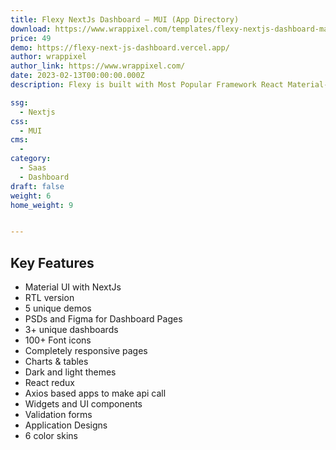 ```yaml
---
title: Flexy NextJs Dashboard – MUI (App Directory)
download: https://www.wrappixel.com/templates/flexy-nextjs-dashboard-material-ui/?ref=317
price: 49
demo: https://flexy-next-js-dashboard.vercel.app/
author: wrappixel
author_link: https://www.wrappixel.com/
date: 2023-02-13T00:00:00.000Z
description: Flexy is built with Most Popular Framework React Material-UI.

ssg:
  - Nextjs
css:
  - MUI
cms:
  - 
category:
  - Saas
  - Dashboard
draft: false
weight: 6
home_weight: 9


---
```


## Key Features

- Material UI with NextJs
- RTL version
- 5 unique demos
- PSDs and Figma for Dashboard Pages
- 3+ unique dashboards
- 100+ Font icons
- Completely responsive pages
- Charts & tables
- Dark and light themes
- React redux
- Axios based apps to make api call
- Widgets and UI components
- Validation forms
- Application Designs
- 6 color skins
